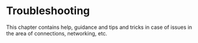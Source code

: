 # Troubleshooting

This chapter contains help, guidance and tips and tricks in case of issues in the area of connections, networking, etc.
